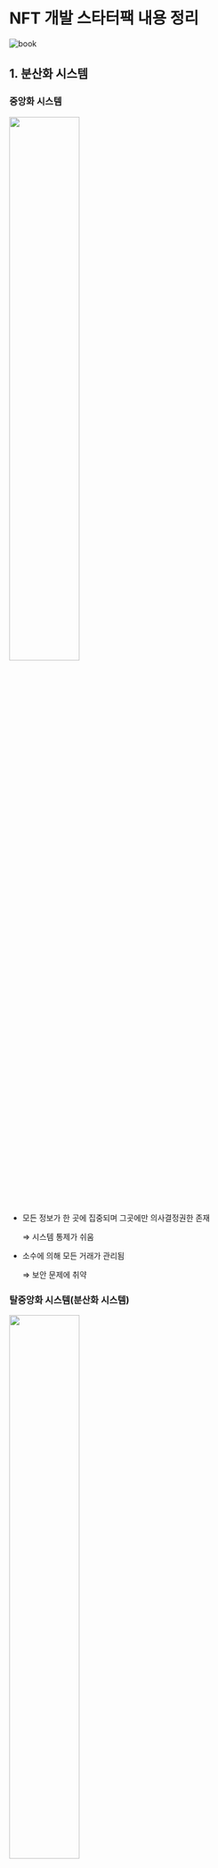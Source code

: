 # NFT 개발 스타터팩 내용 정리
![book](http://image.kyobobook.co.kr/images/book/large/821/l9791186710821.jpg)

## 1. 분산화 시스템
### 중앙화 시스템

<img src="./img/중앙화.png" width="50%">

- 모든 정보가 한 곳에 집중되며 그곳에만 의사결정권한 존재

    ⇒ 시스템 통제가 쉬움
    
- 소수에 의해 모든 거래가 관리됨
    
    ⇒ 보안 문제에 취약

### 탈중앙화 시스템(분산화 시스템)

<img src="./img/탈중앙화.png" width="50%">

- 의사결정권한이 중앙기관에 집중되는 대신, 모든 노드가 피어(peer)로 연결되며 P2P 방식으로 데이터를 공유하는 신뢰 기반 시스템
    <aside>
    #피어(Peer) : 동등한 권리와 역할을 가지는 노드
    </aside>
 
- 거래 정보를 모두가 볼 수 있게 공개하고 이를 함께 관리하고 감시

    ⇒ 신뢰 문제 해결    
    ⇒ 감시기관을 운영하는 비용 절감

## 2. 블록체인

- 분산화 시스템을 관리하는 분산 컴퓨팅 기술
- ‘블록’이라고 하는 소규모 데이터들을 P2P 방식으로 체인처럼 연결하여, 시스템에 참여하는 누구나 데이터를 추가할 수 있도록 한다.

    <aside>
    #암호화폐 : 블록체인 기술을 이용한 분산화 시스템 기반의 서비스 중 하나.
    </aside>

- 정보 전달 과정에서의 시간차로 인한 동기화 문제를 방지하기 위한 규칙 제공
    
    > 규칙1. 상태 변경 정보가 담긴 대기 형태의 ‘트랜잭션’ 단위로 데이터가 생성된다.
    > 
    > 
    > 규칙2. 트랜잭션은 일정 시간 동안 쌓여 블록을 이룬다.
    > 
    > 규칙3. 블록체인 내의 모든 노드는 같은 블록을 공유받고, 그 블록이 포함한 트랜잭션을 가지고 상태를 업데이트한다.
    > 

<img src="./img/블록체인의 기본 구조.png" width="100%">
   
    블록들은 블록체인 내에서 ‘이전 블록 해시’로 서로 연결된다.
    n번째 블록을 수정하면 n번째 이후 모든 블록이 변경된다.
    ⇒ 장부(트랜잭션과 블록)의 위조 및 변조가 어렵다.


<aside><b>
❗ 모든 노드에서 같은 데이터를 전달받아 업데이트하므로 시스템 전체는 동기화 문제가 해결된 상태로 신뢰가 유지된다.
</b></aside>

## 3. 이더리움

- 블록체인 기술을 활용하여 스마트 콘트랙트 기능을 구현할 수 있도록 하는 분산화 서비스
- 이더 또는 ETH로도 표기하는 자체 통화명이다.
    
    <aside>
    #스마트 콘트랙트
    
    - 블록체인 상에 조건이 만족되면 자동으로 내용이 실행되도록 원하는 정보를 CRUD(Create, Read, Update, Delete) 할 수 있게 하는 애플리케이션 또는 프로그램
    
    #디앱
    
    - 스마트 콘트랙트를 웹 또는 앱과 연동한 시스템
    </aside>
    

### (1) 암호화폐

- 기존의 블록체인 서비스
- 단순히 화폐의 보유량만 저장하고 관리

### (2) 이더리움

- 암호화폐를 다룰 뿐만 아니라 스마트 콘트랙트로 다양한 디앱을 개발할 수 있도록 함
    
    ⇒ 여러 형태의 데이터를 블록체인 기반으로 관리 가능
    

<aside>
❗ 이더리움은 디앱의 플랫폼을 정의하는 일련의 프로토콜이자 구동하는 운영 기술

</aside>

### (3) EIP (Ethereum Improvement Proposal, 이더리움 개선 제안)
<aside>
    ❗ EIP로 이더리움의 핵심 프로토콜 사양, 클라이언트 API  및 콘트랙트 구조를 포함한 이더리움 플랫폼의 표준을 제안
</aside>

- 이더리움에 제안된 모든 EIP를 수용할 수 없으므로 EIP를 여러 단계로 나누어 관리
    
    <img src="./img/EIP.png">
    EIP 상태 전이 과정
- EIP의 주제는 Core, Networking, Interface, ERC, Meta, Informational로 세분화된다.
    - ERC (Ethereum Request for Comment)
        
        <aside>
        ❗ 개발자는 Final 단계의 ERC를 기반으로 스마트 콘트랙트를 구현하여 토큰 발행
        </aside>
        
        - 토큰 표준, URI 체계, 라이브러리와 패키지 형식 및 지갑 형식과 같은 스마트 콘트랙트 표준에 대한 제안
        - ERC로 제안된 표준에는 ERC-20, ERC-165, ERC-721, ERC-1155 등 다양한 것들이 있다.
            
            <aside>
            #표준 : 해당 스마트 콘트랙트를 어떤 목적을 가지고 사용하자는 약속
            
            Ex ) 대체 가능한 토큰을 발행하기 위해서 ERC-20 표준을 지킨 스마트 콘트랙트를 생성해야 한다.
            
            Ex ) 대체 불가능한 토큰을 발행하기 위해서 ERC-721 표준을 지킨 스마트 콘트랙트를 사용해야 한다.
            
            #표준에 따라 포맷이 다름<br>
            ⇒ 담는 데이터의 형태도 조금씩 다름<br>
            ⇒ 각 표준의 인터페이스로 변수명, 변수 타입, 함수명, 매개변수 타입, 함수의 반환 타입, 이벤트명, 이벤트의 매개변수 타입 등을 정의
            </aside>
            

### (4) 이더리움 네트워크

- 이더리움에는 독립된 여러 네트워크가 있음
- 메인 네트워크 : 이더리움의 네트워크 중 거래소와 연동되어 있는 네트워크
- 이더리움 네트워크에서 노드를 생성 시 게스, 가나슈 CLI와 같은 소프트웨어를 사용
    - 게스 : 고(Go) 언어로 만들어짐, 이더리움 네트워크에서 노드를 운용할 수 있게 함
    - 가나슈 CLI : 테스트용 가상 네트워크에서 노드를 구축할 수 있도록 함, 스마트 콘트랙트를 테스트할 때 게스로 매번 노드를 구축해야 하는 번거로움을 줄일 수 있음


## 4. 스마트 콘트랙트

- 이더리움 같은 블록체인 기반 플랫폼에서 조건이 만족되면 자동으로 내용이 실행되도록 하는 시스템

> 자판기의 예시에 빗대어보면…
> 
> - 이더리움 : 자판기를 만드는 회사
> - 스마트 콘트랙트 : 일반 자판기
> - 디앱을 다양한 기술이 접목된 자판기  ex) 라면 끓여주는 자판기

### (1) 구조

- 객체 형태

```jsx
//스마트 콘트랙트의 구조
{'주소1' : 주소 1의 상태}  //주소 : 상태에 접근할 수 있도록 하는 고유한 값
{'주소2' : 주소 2의 상태}
```

- 이더리움은 지갑과 스마트 콘트랙트로 상태를 관리하기 위해 value, nonce, data, code 필드로 이루어진 객체를 사용한다.
    - value : 이더 보유량
    - data : 스마트 콘트랙트에서 관리하는 데이터
    - code : 스마트 콘트랙트의 코드
    - nonce : 해당 주소에서 몇 개의 트랜잭션을 생성했는지

```jsx
//이더리움 네트워크에 참가하고 있는 노드들의 상태 관리 형태
//스마트 콘트랙트의 기능에 따라 data 필드에 담길 정보가 바뀐다.
{
	value : 0,
	nonce : 0,
	data : 0x123123,
	code : 0x123123
}
```

- 이더리움 네트워크에서의 트랜잭션은 객체의 상태를 변경하고자 하는 요청으로 2가지 요청을 보낼 수 있다.
    - value 값 변경 : 이더 저송
    - data 값 변경 : 스마트 콘트랙트의 상태 변경

### (2) 개인키와 공개키

- 이더리움은 개인 계정을 제어하기 위해 개인키와 공개키를 이용한다.

```jsx
//이더리움 주소 생성 과정
1. 64자리의 무작위 숫자로 구성된 개인키 생성
	//개인키 : 단순히 무작위로 추출된 숫자
	//				 이더를 지출하는 트랜잭션을 생성할 때 디지털 서명에 사용(이더의 소유권 입증)
2. 암호화 알고리즘이 개인키로부터 공개키를 생성
	//공개키 : 이더를 수신할 수 있는 주소로 사용
	//				 계정을 식별하는 역할
3. 공개키를 해싱하여 뒤에서 40자리를 주소로 지정
```

### (3) EOA와 CA

- 이더리움에서 계정은 객체의 기능에 따라 EOA와 CA로 나뉜다.

- EOA
    - 일반적인 사용자 계정
    - 개인키 정보 포함<br>
    ⇒ EOA로만 객체의 데이터 변경 가능
    - 스스로 트랜잭션을 발생시킬 수 있는 권한을 가지며 이더 보유량 관리
    
    <aside>
        보통 EOA를 지갑 주소라고 부른다.
    </aside>
    

- CA
    - 개인키 정보를 갖지 않음
    - 이더 보유량 이외의 데이터를 별도로 저장 가능
    - 직접 트랜잭션 생성할 수 없음
    
    <aside>
        스마트 콘트랙트에 부여되는 주소가 CA이다.
    </aside>
    
- CA에 대한 변경이 필요하다면 EOA에서 CA를 대상으로 트랜잭션을 발생시켜야 한다.
- CA는 외부의 EOA에서 전달한 메시지에 대한 응답으로 자신의 코드를 수행한다.<br>
⇒ CA의 nonce 값은 항상 0

```jsx
{
	//EOA 기반의 계정 정보
	'주소 1' : {
		value : 0,
		nonce : 0,
		data : null,
		code : null
	},
	
	//CA 기반의 계정 정보
	'주소 2' : {
		value : 0,
		nonce : 0,
		data : 0x123123,
		code : 0x123123
	},
}
```

### (4) 개인키 관리 기법

```jsx
//실제 개인키의 형태
6d3bb88667f62c1edef0ac520ac2049f58af8f30353ff73d819357dffb6dd337
```

- 개인키는 16진수 형태로 이루어져 있다.
- 이더리움에서 개인키가 자산을 관리할 수 있는 권한을 주므로 특별한 관리 기법이 필요하다.
    
    > 개인키 관리 기법
    > 
    > 1. 니모닉
    >     - 무작위한 12개의 단어로 개인키 관리
    >     - 같은 니모닉은 항상 같은 주소를 조회하며 계증적인 구조로 이루어져 있다.
    > 2. 키스토어
    >     - JSON 형태로 개인키를 관리


## 5. 블록체인 활용 도구

<aside>
    지갑에서 트랜잭션을 발생시켜 이더리움 전송 또는 스마트 콘트랙트의 상태 변경을 요청한다.

</aside>

### (1) 지갑

- 이더리움 지갑은 암호화폐를 보유하고 상태를 조회할 수 있도록 하는 애플리케이션
- 지갑에서 계정을 생성하고 트랜잭션을 발생시켜 암호화폐를 전송할 수 있다.
- Ex) 메타마스크(MetaMask)

### (2) 웹3(Web3)

- 트랜잭션을 특정 네트워크로 전달하는 역할을 한다.
- 분산화된 네트워크 구조이며 자바스크립트나 파이썬, PHP 등의 언어에서 라이브러리 형태로 제공됨
- 트랜잭션을 생성하고 노드에 전달하는 역할을 하며 블록체인 환경에서 상태 조회와 주소 생성 등 여러 가지 기능을 수행한다.

### (3) 거래소

- 토큰 거래소
    - Ex ) 오픈씨 : NFT 게임 아이템을 포함한 디지털 자산의 거래를 지원한다.

<aside>
블록체인 자체는 파일을 저장하기에 부적합하므로 IPFS라는 별도의 시스템을 이용하여 파일 데이터를 다룬다.

</aside>

---

## 트랜잭션 정보

```jsx
{
	blockHash: null,    //트랜잭션이 포함된 블록의 해시
	blockNumber: null,  //트랜잭션이 포함된 블록의 번호
	from: "0x5983...",  //트랜잭션을 발생시킨 EOA
	gas: 21000,         //얼마나 코드를 실행해야 하는지
	gasPrice: 21000,    //1 gas당 할당된 금액(수수료 : gas * gasPrice)
	hash: "0x438...",   //트랜잭션의 해시
	input: "0x",        //실행할 스마트 콘트랙트의 바이트코드
	nonce: 8,           //해당 EOA에서 몇 번째로 발생시킨 트랜잭션인지
	r: "0x9566...",     //EOA에 매핑된 개인키로 서명한 결과
	s: "0x192aa...",    //EOA에 매핑된 개인키로 서명한 결과
	to: "0x2c08...",    //스마트 콘트랙트 실행 대상의 주소
	transactionIndex: null,  //해당 트랜잭션이 블록에서 몇 번째인지
	v: "0x37",          //EOA에 매핑된 개인키로 서명한 결과 
	value:123           //전송하고자 하는 이더 수량
}
```

<aside>
트랜잭션의 to 값이 CA라는 것은 토큰을 전송했다는 것을 의미하며, EOA라는 것은 이더리움을 전송했다는 것을 의미한다.

</aside>
